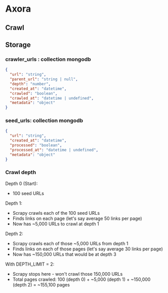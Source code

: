 # Axora

## Crawl

## Storage
### crawler_urls : collection mongodb
```json
{
  "url": "string",
  "parent_url": "string | null",
  "depth": "number",
  "created_at": "datetime",
  "crawled": "boolean",
  "crawled_at": "datetime | undefined",
  "metadata": "object"
}
```

### seed_urls: collection mongodb
```json
{
  "url": "string",
  "created_at": "datetime", 
  "processed": "boolean",
  "processed_at": "datetime | undefined",
  "metadata": "object"
}
```

### Crawl depth
Depth 0 (Start):
- 100 seed URLs

Depth 1:
- Scrapy crawls each of the 100 seed URLs
- Finds links on each page (let's say average 50 links per page)
- Now has ~5,000 URLs to crawl at depth 1

Depth 2:
- Scrapy crawls each of those ~5,000 URLs from depth 1
- Finds links on each of those pages (let's say average 30 links per page)
- Now has ~150,000 URLs that would be at depth 3

With DEPTH_LIMIT = 2:
- Scrapy stops here - won't crawl those 150,000 URLs
- Total pages crawled: 100 (depth 0) + ~5,000 (depth 1) + ~150,000 (depth 2) = ~155,100 pages
